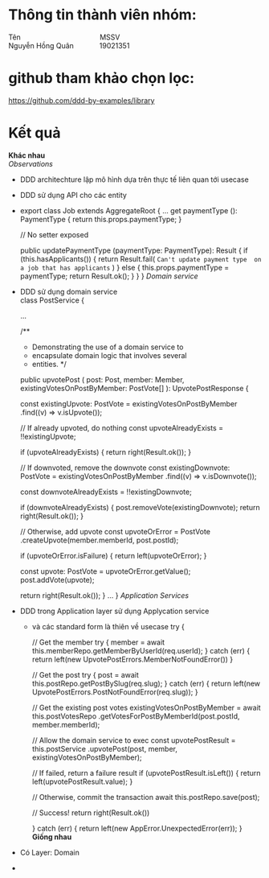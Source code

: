# Thông tin thành viên nhóm:</br>
Tên &nbsp; &nbsp; &nbsp; &nbsp;&nbsp; &nbsp; &nbsp; &nbsp; &nbsp; &nbsp; &nbsp; &nbsp; &nbsp; &nbsp; &nbsp; &nbsp; &nbsp; &nbsp; &nbsp; &nbsp; MSSV </br>
Nguyễn Hồng Quân &nbsp; &nbsp; &nbsp; &nbsp; &nbsp; &nbsp; 19021351 </br>

# github tham khảo chọn lọc: </br>
https://github.com/ddd-by-examples/library </br>

# Kết quả <br/>

**Khác nhau** <br/>
*Observations*
+ DDD architechture lập mô hình dựa trên thực tế liên quan tới usecase
+ DDD sử dụng API cho các entity <br/>
+ export class Job extends AggregateRoot<JobProps> {
  ...
  get paymentType (): PaymentType {
    return this.props.paymentType;
  }

  // No setter exposed

  public updatePaymentType (paymentType: PaymentType): Result<void> {
    if (this.hasApplicants()) {
      return Result.fail<void>(
        `Can't update payment type 
        on a job that has applicants`
      )
    } else {
      this.props.paymentType = paymentType;
      return Result.ok<void>();
    }
  }
}
*Domain service*
+ DDD sử dụng domain service <br/>
class PostService {

  ...

  /**
   * Demonstrating the use of a domain service to
   * encapsulate domain logic that involves several
   * entities.
   */

  public upvotePost (
    post: Post, 
    member: Member, 
    existingVotesOnPostByMember: PostVote[]
  ): UpvotePostResponse {

    const existingUpvote: PostVote = existingVotesOnPostByMember
      .find((v) => v.isUpvote());

    // If already upvoted, do nothing
    const upvoteAlreadyExists = !!existingUpvote;

    if (upvoteAlreadyExists) {
      return right(Result.ok<void>());
    } 

    // If downvoted, remove the downvote
    const existingDownvote: PostVote = existingVotesOnPostByMember
    .find((v) => v.isDownvote());

    const downvoteAlreadyExists = !!existingDownvote;

    if (downvoteAlreadyExists) {
      post.removeVote(existingDownvote);
      return right(Result.ok<void>());
    }

    // Otherwise, add upvote
    const upvoteOrError = PostVote
      .createUpvote(member.memberId, post.postId);

    if (upvoteOrError.isFailure) {
      return left(upvoteOrError);
    }

    const upvote: PostVote = upvoteOrError.getValue();
    post.addVote(upvote);

    return right(Result.ok<void>());
  }
  ...
}
  *Application Services*
+ DDD trong Application layer sử dụng Applycation service
  - và các standard form là thiên về usecase
  try {
      
      // Get the member
      try {
        member = await this.memberRepo.getMemberByUserId(req.userId);
      } catch (err) {
        return left(new UpvotePostErrors.MemberNotFoundError())
      }

      // Get the post
      try {
        post = await this.postRepo.getPostBySlug(req.slug);
      } catch (err) {
        return left(new UpvotePostErrors.PostNotFoundError(req.slug));
      }

      // Get the existing post votes
      existingVotesOnPostByMember = await this.postVotesRepo
        .getVotesForPostByMemberId(post.postId,  member.memberId);

      // Allow the domain service to exec
      const upvotePostResult = this.postService
        .upvotePost(post, member, existingVotesOnPostByMember);

      // If failed, return a failure result
      if (upvotePostResult.isLeft()) {
        return left(upvotePostResult.value);
      }

      // Otherwise, commit the transaction
      await this.postRepo.save(post);

      // Success!
      return right(Result.ok<void>())

    } catch (err) {
      return left(new AppError.UnexpectedError(err));
    } <br/>
**Giống nhau** <br/>
+ Có Layer: Domain
+ 

